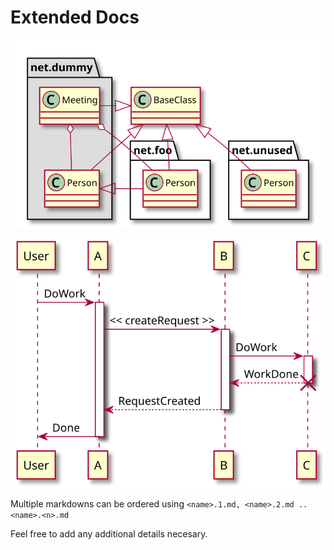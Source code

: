 # Extended Docs

![diagram](class.svg)

![diagram](sequence.svg)

Multiple markdowns can be ordered using `<name>.1.md, <name>.2.md .. <name>.<n>.md`

Feel free to add any additional details necesary.